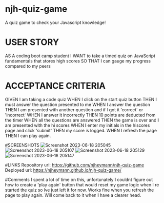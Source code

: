 # njh-quiz-game
A quiz game to check your Javascript knowledge!

# USER STORY
AS A coding boot camp student
I WANT to take a timed quiz on JavaScript fundamentals that stores high scores
SO THAT I can gauge my progress compared to my peers

# ACCEPTANCE CRITERIA
GIVEN I am taking a code quiz
WHEN I click on the start quiz button
THEN I must answer the question presented to me
WHEN I answer the question
THEN I am presented with another question and if I got it 'correct' or 'incorrect'
WHEN I answer it incorrectly
THEN 10 points are deducted from the timer
WHEN all the questions are answered
THEN the game is over and I am presented with the hi scores
WHEN I enter my initials in the hiscores page and click 'submit'
THEN my score is logged.
WHEN I refresh the page
THEN I can play again.

#SCREENSHOTS
![Screenshot 2023-06-18 205045](https://github.com/njheymann/njh-quiz-game/assets/125000756/0030485e-6788-4a37-969e-a0d7a9188ace)
![Screenshot 2023-06-18 205107](https://github.com/njheymann/njh-quiz-game/assets/125000756/0c9a234b-6559-4e5f-a8e5-128ab5a50a7d)
![Screenshot 2023-06-18 205129](https://github.com/njheymann/njh-quiz-game/assets/125000756/4c65b935-ba65-46c3-a037-6adb2ba376c0)
![Screenshot 2023-06-18 205147](https://github.com/njheymann/njh-quiz-game/assets/125000756/910d5cb2-7cce-4a8d-a8a8-9f6aa7d2aaaf)

#LINKS
Repository url: https://github.com/njheymann/njh-quiz-game
Deployed url: https://njheymann.github.io/njh-quiz-game/

#Comments
I spent a lot of time on this, unfortunately I couldnt figure out how to create a 'play again' button that would reset my game logic when I re started the quiz so Ive just left it for now. Works fine when you refresh the page to play again. Will come back to it when I have a clearer head.
